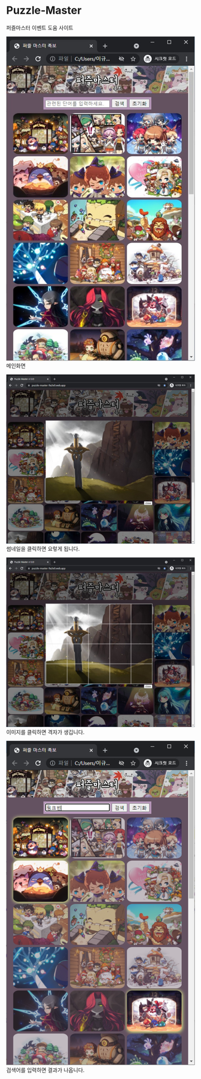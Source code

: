 # Puzzle-Master
퍼즐마스터 이벤트 도움 사이트

![Main](/doc/mini.jpg)  
메인화면  

![imgPop](/doc/imgPop.jpg)  
썸네일을 클릭하면 요렇게 됩니다.  

![imgGrid](/doc/imgGrid.jpg)  
이미지를 클릭하면 격자가 생깁니다.  

![searched](/doc/searched.png)  
검색어를 입력하면 결과가 나옵니다.   

